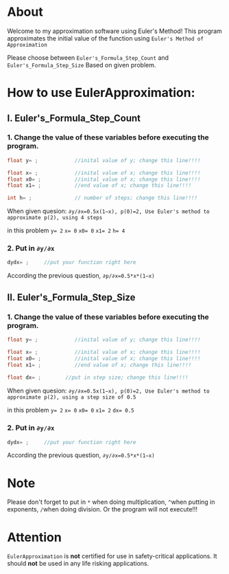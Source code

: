 # About
Welcome to my approximation software using Euler's Method! This program approximates the initial value of the function using ```Euler's Method of Approximation```

Please choose between ```Euler's_Formula_Step_Count``` and ```Euler's_Formula_Step_Size``` Based on given problem.

# How to use EulerApproximation:
## I. Euler's_Formula_Step_Count
###   1. Change the value of these variables before executing the program.
```cpp
float y= ;            //inital value of y; change this line!!!!

float x= ;            //inital value of x; change this line!!!!            
float x0= ;           //inital value of x; change this line!!!!            
float x1= ;           //end value of x; change this line!!!!               

int h= ;              // number of steps; change this line!!!!             
```
When given quesion: ```∂y/∂x=0.5x(1−x), p(0)=2, Use Euler's method to approximate p(2), using 4 steps``` 

in this problem 
```y= 2``` 
```x= 0``` 
```x0= 0``` 
```x1= 2```
```h= 4```

### 2. Put in ```∂y/∂x``` 
```cpp
dydx= ;     //put your function right here 
```
According the previous question, ```∂p/∂x=0.5*x*(1−x)```
## II. Euler's_Formula_Step_Size
###   1. Change the value of these variables before executing the program.
```cpp
float y= ;            //inital value of y; change this line!!!!     

float x= ;            //inital value of x; change this line!!!!             
float x0= ;           //inital value of x; change this line!!!!             
float x1= ;           //end value of x; change this line!!!!                
                                                                      
float dx= ;        //put in step size; change this line!!!!                       
```
When given quesion: ```∂y/∂x=0.5x(1−x), p(0)=2, Use Euler's method to approximate p(2), using a step size of 0.5``` 

in this problem 
```y= 2``` 
```x= 0``` 
```x0= 0``` 
```x1= 2```
```dx= 0.5```

### 2. Put in ```∂y/∂x``` 
```cpp
dydx= ;     //put your function right here 
```
According the previous question, ```∂y/∂x=0.5*x*(1−x)```
# Note
Please don't forget to put in ```*``` when doing multiplication, ```^```when putting in exponents, ```/```when doing division. Or the program will not execute!!!
# Attention
```EulerApproximation``` is **not** certified for use in safety-critical applications. It should **not** be used in any life risking applications.

